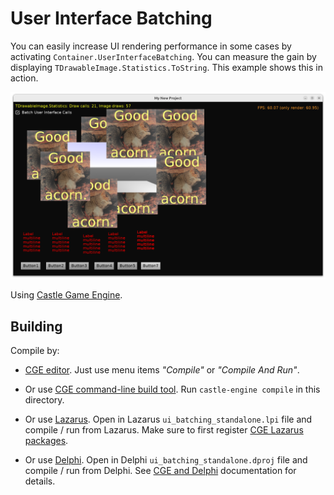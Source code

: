 # User Interface Batching

You can easily increase UI rendering performance in some cases by activating `Container.UserInterfaceBatching`. You can measure the gain by displaying `TDrawableImage.Statistics.ToString`. This example shows this in action.

![Screenshot](screenshot.png)

Using [Castle Game Engine](https://castle-engine.io/).

## Building

Compile by:

- [CGE editor](https://castle-engine.io/editor). Just use menu items _"Compile"_ or _"Compile And Run"_.

- Or use [CGE command-line build tool](https://castle-engine.io/build_tool). Run `castle-engine compile` in this directory.

- Or use [Lazarus](https://www.lazarus-ide.org/). Open in Lazarus `ui_batching_standalone.lpi` file and compile / run from Lazarus. Make sure to first register [CGE Lazarus packages](https://castle-engine.io/lazarus).

- Or use [Delphi](https://www.embarcadero.com/products/Delphi). Open in Delphi `ui_batching_standalone.dproj` file and compile / run from Delphi. See [CGE and Delphi](https://castle-engine.io/delphi) documentation for details.